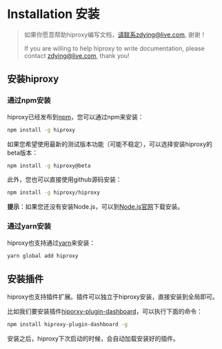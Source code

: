 # Installation 安装

> 如果你愿意帮助hiproxy编写文档，请联系zdying@live.com, 谢谢！
>
> If you are willing to help hiproxy to write documentation, please contact zdying@live.com, thank you!

## 安装hiproxy

### 通过npm安装

hiproxy已经发布到[npm](https://www.npmjs.com/)，您可以通过npm来安装：
```bash
npm install -g hiproxy
```

如果您希望使用最新的测试版本功能（可能不稳定），可以选择安装hiproxy的beta版本：
```bash
npm install -g hiproxy@beta
```

此外，您也可以直接使用github源码安装：
```bash
npm install -g hiproxy/hiproxy
```

**提示**：如果您还没有安装Node.js，可以到[Node.js官网](https://nodejs.org/en/)下载安装。

### 通过yarn安装

hiproxy也支持通过[yarn](https://yarnpkg.com)来安装：
```bash
yarn global add hiproxy
```

## 安装插件

hiproxy也支持插件扩展。插件可以独立于hiproxy安装，直接安装到全局即可。

比如我们要安装插件[hiporxy-plugin-dashboard](https://www.npmjs.com/package/hiproxy-plugin-dashboard)，可以执行下面的命令：

```bash
npm install hiproxy-plugin-dashboard -g
```

安装之后，hiproxy下次启动的时候，会自动加载安装好的插件。
